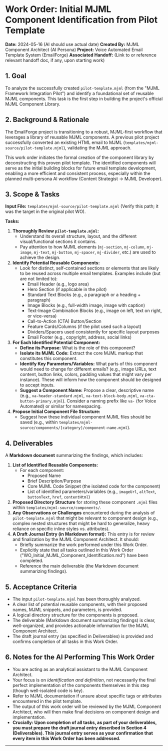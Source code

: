# Work Order: Initial MJML Component Identification from Pilot Template

**Date:** 2024-05-16 (AI should use actual date)
**Created By:** MJML Component Architect (AI Persona)
**Project:** Voice Automated Email Template System (EmailForge)
**Associated Handoff:** (Link to or reference relevant handoff doc, if any, upon starting work)

## 1. Goal

To analyze the successfully created `pilot-template.mjml` (from the "MJML Framework Integration Pilot") and identify a foundational set of reusable MJML components. This task is the first step in building the project's official MJML Component Library.

## 2. Background & Rationale

The EmailForge project is transitioning to a robust, MJML-first workflow that leverages a library of reusable MJML components. A previous pilot project successfully converted an existing HTML email to MJML (`templates/mjml-source/pilot-template.mjml`), validating the MJML approach.

This work order initiates the formal creation of the component library by deconstructing this proven pilot template. The identified components will serve as the initial building blocks for future email template development, enabling a more efficient and consistent process, especially within the planned multi-persona AI workflow (Content Strategist -> MJML Developer).

## 3. Scope & Tasks

**Input File:** `templates/mjml-source/pilot-template.mjml` (Verify this path; it was the target in the original pilot WO).

**Tasks:**

1.  **Thoroughly Review `pilot-template.mjml`:**
    *   Understand its overall structure, layout, and the different visual/functional sections it contains.
    *   Pay attention to how MJML elements (`mj-section`, `mj-column`, `mj-image`, `mj-text`, `mj-button`, `mj-spacer`, `mj-divider`, etc.) are used to achieve the design.
2.  **Identify Potential Reusable Components:**
    *   Look for distinct, self-contained sections or elements that are likely to be reused across multiple email templates. Examples include (but are not limited to):
        *   Email Header (e.g., logo area)
        *   Hero Section (if applicable in the pilot)
        *   Standard Text Blocks (e.g., a paragraph or a heading + paragraph)
        *   Image Blocks (e.g., full-width image, image with caption)
        *   Text-Image Combination Blocks (e.g., image on left, text on right, or vice-versa)
        *   Call-to-Action (CTA) Button/Section
        *   Feature Cards/Columns (if the pilot used such a layout)
        *   Dividers/Spacers used consistently for specific layout purposes
        *   Email Footer (e.g., copyright, address, social links)
3.  **For Each Identified Potential Component:**
    *   **Define its Purpose:** What is the role of this component?
    *   **Isolate its MJML Code:** Extract the core MJML markup that constitutes this component.
    *   **Identify Key Parameters/Variables:** What parts of this component would need to change for different emails? (e.g., image URLs, text content, button links, colors, padding values that might vary per instance). These will inform how the component should be designed to accept inputs.
    *   **Suggest a Component Name:** Propose a clear, descriptive name (e.g., `va-header-standard.mjml`, `va-text-block-body.mjml`, `va-cta-button-primary.mjml`). Consider a naming prefix like `va-` (for Voice Automated) or similar for namespacing.
4.  **Propose Initial Component File Structure:**
    *   Suggest how these individual component MJML files should be saved (e.g., within `templates/mjml-source/components/[category]/component-name.mjml`).

## 4. Deliverables

A **Markdown document** summarizing the findings, which includes:

1.  **List of Identified Reusable Components:**
    *   For each component:
        *   Proposed Name
        *   Brief Description/Purpose
        *   Core MJML Code Snippet (the isolated code for the component)
        *   List of identified parameters/variables (e.g., `imageUrl`, `altText`, `buttonText`, `href`, `contentHtml`)
2.  **Proposed Directory Structure** for storing these component `.mjml` files within `templates/mjml-source/components/`.
3.  **Any Observations or Challenges** encountered during the analysis of `pilot-template.mjml` that might be relevant to component design (e.g., complex nested structures that might be hard to generalize, heavy reliance on specific inline styles vs. attributes).
4.  **A Draft Journal Entry (in Markdown format):** This entry is for review and finalization by the MJML Component Architect. It should:
    *   Briefly summarize the work performed under this Work Order.
    *   Explicitly state that all tasks outlined in this Work Order ("WO_Initial_MJML_Component_Identification.md") have been completed.
    *   Reference the main deliverable (the Markdown document summarizing findings).

## 5. Acceptance Criteria

*   The input `pilot-template.mjml` has been thoroughly analyzed.
*   A clear list of potential reusable components, with their proposed names, MJML snippets, and parameters, is provided.
*   A logical directory structure for the components is proposed.
*   The deliverable (Markdown document summarizing findings) is clear, well-organized, and provides actionable information for the MJML Component Architect.
*   The draft journal entry (as specified in Deliverables) is provided and confirms completion of all tasks in this Work Order.

## 6. Notes for the AI Performing This Work Order

*   You are acting as an analytical assistant to the MJML Component Architect.
*   Your focus is on *identification and definition*, not necessarily the final perfect implementation of the components themselves in this step (though well-isolated code is key).
*   Refer to MJML documentation if unsure about specific tags or attributes encountered in the pilot template.
*   The output of this work order will be reviewed by the MJML Component Architect, who will then make final decisions on component design and implementation.
*   **Crucially: Upon completion of all tasks, as part of your deliverables, you must prepare the draft journal entry described in Section 4 (Deliverables). This journal entry serves as your confirmation that every item in this Work Order has been addressed.**

---

